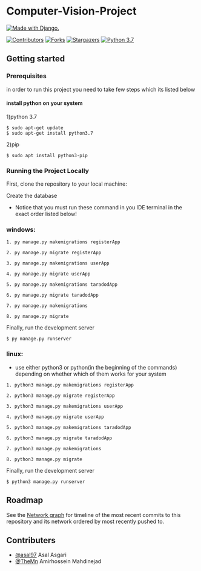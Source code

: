 # Computer-Vision-Project
<a href="http://www.djangoproject.com/"><img src="https://www.djangoproject.com/m/img/badges/djangomade124x25_grey.gif" border="0" alt="Made with Django." title="Made with Django." /></a>

[![Contributors][contributors-shield]][contributors-url]
[![Forks][forks-shield]][forks-url]
[![Stargazers][stars-shield]][stars-url]
[![Python 3.7](https://img.shields.io/badge/python-3.7-blue.svg?style=flat-square)](https://www.python.org/downloads/release/python-360/)

## Getting started

### Prerequisites

in order to run this project you need to take few steps which its listed below

#### install python on your system
1)python 3.7
```
$ sudo apt-get update
$ sudo apt-get install python3.7
```
2)pip
```
$ sudo apt install python3-pip
```

<!-- Running the Project Locally -->
### Running the Project Locally
First, clone the repository to your local machine:

Create the database 
* Notice that you must run these command in you IDE terminal in the exact
order listed below!

### windows:
```
1. py manage.py makemigrations registerApp

2. py manage.py migrate registerApp 

3. py manage.py makemigrations userApp

4. py manage.py migrate userApp

5. py manage.py makemigrations taradodApp

6. py manage.py migrate taradodApp

7. py manage.py makemigrations 

8. py manage.py migrate

```
Finally, run the development server
```
$ py manage.py runserver
```

### linux:
* use either python3 or python(in the beginning of the commands) depending on
 whether which of them works for your system

```
1. python3 manage.py makemigrations registerApp

2. python3 manage.py migrate registerApp 

3. python3 manage.py makemigrations userApp

4. python3 manage.py migrate userApp

5. python3 manage.py makemigrations taradodApp

6. python3 manage.py migrate taradodApp

7. python3 manage.py makemigrations 

8. python3 manage.py migrate

```
Finally, run the development server
```
$ python3 manage.py runserver
```



<!-- ROADMAP -->
## Roadmap

See the [Network graph](https://github.com/asal97/Computer-Vision-Project/network) for timeline of the most recent commits to this repository and its network ordered by most recently pushed to.

<!-- CONTACT -->
## Contributers
* [@asal97](https://github.com/asal97) Asal Asgari 
* [@TheMn](https://github.com/TheMn) Amirhossein Mahdinejad

[contributors-shield]: https://img.shields.io/github/contributors/asal97/Computer-Vision-Project?style=flat-square
[contributors-url]: https://github.com/asal97/Computer-Vision-Project/graphs/contributors
[forks-shield]: https://img.shields.io/github/forks/asal97/Computer-Vision-Project?style=flat-square
[forks-url]: https://github.com/asal97/Computer-Vision-Project/network/members
[stars-shield]: https://img.shields.io/github/stars/asal97/Computer-Vision-Project?style=flat-square
[stars-url]: https://github.com/asal97/Computer-Vision-Project
